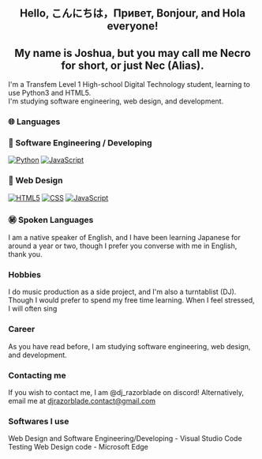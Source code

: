 <h2 align="center">Hello, こんにちは，Привет, Bonjour, and Hola everyone!</h2>
<h2 align="center">My name is Joshua, but you may call me Necro for short, or just Nec (Alias).</h2>
  
I'm a Transfem Level 1 High-school Digital Technology student, learning to use Python3 and HTML5.<br>
I'm studying software engineering, web design, and development.<br>


### 🌐 Languages


### 📁 Software Engineering / Developing

[![Python](https://img.shields.io/badge/Python-%233776AB.svg?style=for-the-badge&logo=Python&logoColor=white)](https://www.python.org/)
[![JavaScript](https://img.shields.io/badge/JavaScript-%23F7DF1E.svg?style=for-the-badge&logo=JavaScript&logoColor=black)](https://developer.mozilla.org/en-US/docs/Web/JavaScript)


### 🛜 Web Design

[![HTML5](https://img.shields.io/badge/HTML5-%23E34F26.svg?style=for-the-badge&logo=HTML5&logoColor=white)](https://developer.mozilla.org/en-US/docs/Web/HTML)
[![CSS](https://img.shields.io/badge/CSS3-%231572B6.svg?style=for-the-badge&logo=CSS3&logoColor=white)](https://developer.mozilla.org/en-US/docs/Web/CSS)
[![JavaScript](https://img.shields.io/badge/JavaScript-%23F7DF1E.svg?style=for-the-badge&logo=JavaScript&logoColor=black)](https://developer.mozilla.org/en-US/docs/Web/JavaScript)


### ㊙️ Spoken Languages

I am a native speaker of English, and I have been learning Japanese for around a year or two,
though I prefer you converse with me in English, thank you.

### Hobbies

I do music production as a side project, and I'm also a turntablist (DJ). Though I would prefer to spend my free time learning.
When I feel stressed, I will often sing 


### Career

As you have read before, I am studying software engineering, web design, and development.


### Contacting me

If you wish to contact me, I am @dj_razorblade on discord!
Alternatively, email me at djrazorblade.contact@gmail.com


### Softwares I use

Web Design and Software Engineering/Developing - Visual Studio Code
Testing Web Design code - Microsoft Edge
